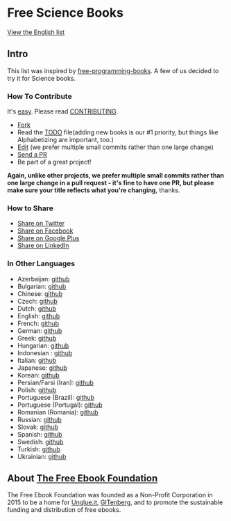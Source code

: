 # Free Science Books

[View the English list](/free-science-books.md)

## Intro

This list was inspired by [free-programming-books](https://github.com/EbookFoundation/free-programming-books/). A few of us decided to try it for Science books.


### How To Contribute

It's [easy](https://github.com/vhf/free-programming-books/wiki/Contribution). Please read [CONTRIBUTING](/CONTRIBUTING.md).
- [Fork](https://help.github.com/articles/fork-a-repo)
- Read the [TODO](/TODO.md) file(adding new books is our #1 priority, but things like Alphabetizing are important, too.)
- [Edit](https://github.com/EbookFoundation/free-science-books/edit/master/free-science-books.md) (we prefer multiple small commits rather than one large change)
- [Send a PR](https://help.github.com/articles/using-pull-requests)
- Be part of a great project!

**Again, unlike other projects, we prefer multiple small commits rather than one large change in a pull request - it's fine to have one PR, but please make sure your title reflects what you're changing**, thanks.


### How to Share

+ [Share on Twitter](http://twitter.com/home?status=https://github.com/EbookFoundation/free-science-books%0AFree%20Science%20Books)
+ [Share on Facebook](http://www.facebook.com/sharer/sharer.php?s=100&p[url]=https://github.com/EbookFoundation/free-science-books&p[images][0]=&p[title]=Free%20Science%20Books&p[summary]=)
+ [Share on Google Plus](https://plus.google.com/share?url=https://github.com/EbookFoundation/free-science-books)
+ [Share on LinkedIn](http://www.linkedin.com/shareArticle?mini=true&url=https://github.com/EbookFoundation/free-science-books&title=Free%20Science%20Books&summary=&source=)


### In Other  Languages

+ Azerbaijan: [github](/free-science-books-az.md)
+ Bulgarian: [github](/free-science-books-bg.md)
+ Chinese: [github](/free-science-books-zh.md)
+ Czech: [github](/free-science-books-cs.md)
+ Dutch: [github](/free-science-books-nl.md)
+ English: [github](/free-science-books.md)
+ French: [github](/free-science-books-fr.md)
+ German: [github](/free-science-books-de.md)
+ Greek: [github](/free-science-books-gr.md)
+ Hungarian: [github](/free-science-books-hu.md)
+ Indonesian : [github](/free-science-books-id.md)
+ Italian: [github](/free-science-books-it.md)
+ Japanese: [github](/free-science-books-ja.md)
+ Korean: [github](/free-science-books-ko.md)
+ Persian/Farsi (Iran): [github](/free-science-books-fa_IR.md)
+ Polish: [github](/free-science-books-pl.md)
+ Portuguese (Brazil): [github](/free-science-books-pt_BR.md)
+ Portuguese (Portugal): [github](/free-science-books-pt_PT.md)
+ Romanian (Romania): [github](/free-science-books-ro.md)
+ Russian: [github](/free-science-books-ru.md)
+ Slovak: [github](/free-science-books-sk.md)
+ Spanish: [github](/free-science-books-es.md)
+ Swedish: [github](/free-science-books-se.md)
+ Turkish: [github](/free-science-books-tr.md)
+ Ukrainian: [github](/free-science-books-ua.md)


## About [The Free Ebook Foundation](http://ebookfoundation.org/)

The Free Ebook Foundation was founded as a Non-Profit Corporation in 2015 to be a home for [Unglue.it](https://unglue.it), [GITenberg](http://www.gitenberg.org), and to promote the sustainable funding and distribution of free ebooks.

